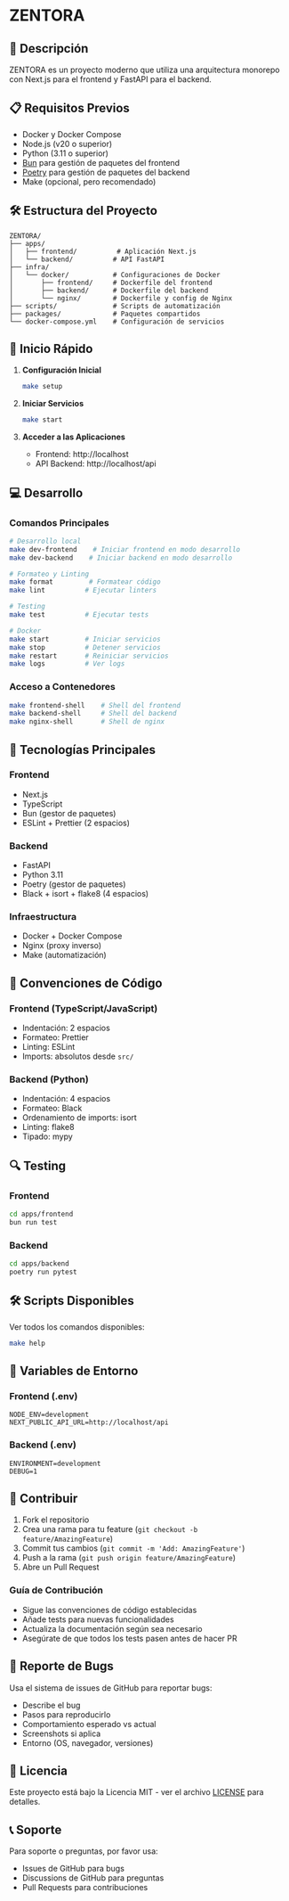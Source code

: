 # ZENTORA

## 🚀 Descripción
ZENTORA es un proyecto moderno que utiliza una arquitectura monorepo con Next.js para el frontend y FastAPI para el backend.

## 📋 Requisitos Previos

- Docker y Docker Compose
- Node.js (v20 o superior)
- Python (3.11 o superior)
- [Bun](https://bun.sh/) para gestión de paquetes del frontend
- [Poetry](https://python-poetry.org/) para gestión de paquetes del backend
- Make (opcional, pero recomendado)

## 🛠 Estructura del Proyecto

```
ZENTORA/
├── apps/
│   ├── frontend/          # Aplicación Next.js
│   └── backend/          # API FastAPI
├── infra/
│   └── docker/           # Configuraciones de Docker
│       ├── frontend/     # Dockerfile del frontend
│       ├── backend/      # Dockerfile del backend
│       └── nginx/        # Dockerfile y config de Nginx
├── scripts/              # Scripts de automatización
├── packages/             # Paquetes compartidos
└── docker-compose.yml    # Configuración de servicios
```

## 🚀 Inicio Rápido

1. **Configuración Inicial**
   ```bash
   make setup
   ```

2. **Iniciar Servicios**
   ```bash
   make start
   ```

3. **Acceder a las Aplicaciones**
   - Frontend: http://localhost
   - API Backend: http://localhost/api

## 💻 Desarrollo

### Comandos Principales

```bash
# Desarrollo local
make dev-frontend    # Iniciar frontend en modo desarrollo
make dev-backend    # Iniciar backend en modo desarrollo

# Formateo y Linting
make format         # Formatear código
make lint          # Ejecutar linters

# Testing
make test          # Ejecutar tests

# Docker
make start         # Iniciar servicios
make stop          # Detener servicios
make restart       # Reiniciar servicios
make logs          # Ver logs
```

### Acceso a Contenedores

```bash
make frontend-shell    # Shell del frontend
make backend-shell     # Shell del backend
make nginx-shell       # Shell de nginx
```

## 🔧 Tecnologías Principales

### Frontend
- Next.js
- TypeScript
- Bun (gestor de paquetes)
- ESLint + Prettier (2 espacios)

### Backend
- FastAPI
- Python 3.11
- Poetry (gestor de paquetes)
- Black + isort + flake8 (4 espacios)

### Infraestructura
- Docker + Docker Compose
- Nginx (proxy inverso)
- Make (automatización)

## 📝 Convenciones de Código

### Frontend (TypeScript/JavaScript)
- Indentación: 2 espacios
- Formateo: Prettier
- Linting: ESLint
- Imports: absolutos desde `src/`

### Backend (Python)
- Indentación: 4 espacios
- Formateo: Black
- Ordenamiento de imports: isort
- Linting: flake8
- Tipado: mypy

## 🔍 Testing

### Frontend
```bash
cd apps/frontend
bun run test
```

### Backend
```bash
cd apps/backend
poetry run pytest
```

## 🛠 Scripts Disponibles

Ver todos los comandos disponibles:
```bash
make help
```

## 🔐 Variables de Entorno

### Frontend (.env)
```env
NODE_ENV=development
NEXT_PUBLIC_API_URL=http://localhost/api
```

### Backend (.env)
```env
ENVIRONMENT=development
DEBUG=1
```

## 🤝 Contribuir

1. Fork el repositorio
2. Crea una rama para tu feature (`git checkout -b feature/AmazingFeature`)
3. Commit tus cambios (`git commit -m 'Add: AmazingFeature'`)
4. Push a la rama (`git push origin feature/AmazingFeature`)
5. Abre un Pull Request

### Guía de Contribución
- Sigue las convenciones de código establecidas
- Añade tests para nuevas funcionalidades
- Actualiza la documentación según sea necesario
- Asegúrate de que todos los tests pasen antes de hacer PR

## 🐛 Reporte de Bugs
Usa el sistema de issues de GitHub para reportar bugs:
- Describe el bug
- Pasos para reproducirlo
- Comportamiento esperado vs actual
- Screenshots si aplica
- Entorno (OS, navegador, versiones)

## 📄 Licencia
Este proyecto está bajo la Licencia MIT - ver el archivo [LICENSE](LICENSE) para detalles.

## 📞 Soporte
Para soporte o preguntas, por favor usa:
- Issues de GitHub para bugs
- Discussions de GitHub para preguntas
- Pull Requests para contribuciones
